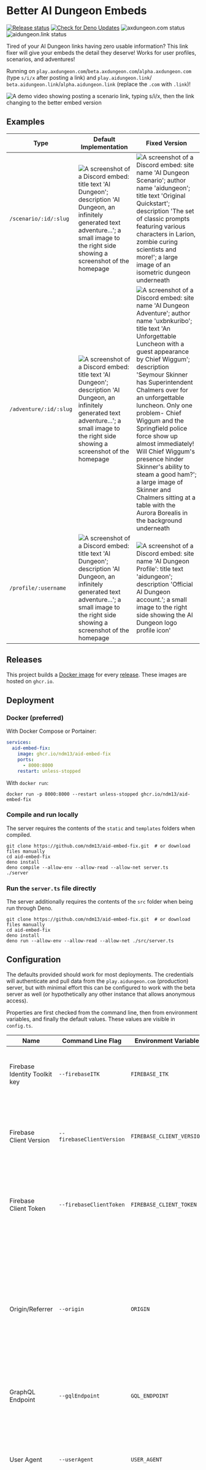 # Better AI Dungeon Embeds
[![Release status](https://github.com/ndm13/aid-embed-fix/actions/workflows/release.yml/badge.svg)](https://github.com/ndm13/aid-embed-fix/actions/workflows/release.yml)
[![Check for Deno Updates](https://github.com/ndm13/aid-embed-fix/actions/workflows/update-deps.yml/badge.svg)](https://github.com/ndm13/aid-embed-fix/actions/workflows/update-deps.yml)
![axdungeon.com status](https://img.shields.io/website?url=https%3A%2F%2Faxdungeon.com%2Fhealthcheck&logo=digitalocean&label=axdungeon.com&cacheSeconds=300)
![aidungeon.link status](https://img.shields.io/website?url=https%3A%2F%2Faidungeon.link%2Fhealthcheck&logo=digitalocean&label=aidungeon.link&cacheSeconds=300)

Tired of your AI Dungeon links having zero usable information? This link fixer will give your embeds the detail they
deserve! Works for user profiles, scenarios, and adventures!

Running on `play.axdungeon.com`/`beta.axdungeon.com`/`alpha.axdungeon.com` (type `s/i/x` after posting a link) and `play.aidungeon.link`/
`beta.aidungeon.link`/`alpha.aidungeon.link` (replace the `.com` with `.link`)!

<img alt="A demo video showing posting a scenario link, typing s/i/x, then the link changing to the better embed version" src="/screenshots/sixfix_demo.gif" style="max-height:450px"/>

## Examples
| Type                   | Default Implementation                                                                                                                                                                                                            | Fixed Version                                                                                                                                                                                                                                                                                                                                                                                                                                                                                                                                                                                                    |
|------------------------|-----------------------------------------------------------------------------------------------------------------------------------------------------------------------------------------------------------------------------------|------------------------------------------------------------------------------------------------------------------------------------------------------------------------------------------------------------------------------------------------------------------------------------------------------------------------------------------------------------------------------------------------------------------------------------------------------------------------------------------------------------------------------------------------------------------------------------------------------------------|
| `/scenario/:id/:slug`  | ![A screenshot of a Discord embed: title text 'AI Dungeon'; description 'AI Dungeon, an infinitely generated text adventure...'; a small image to the right side showing a screenshot of the homepage](/screenshots/standard.png) | ![A screenshot of a Discord embed: site name 'AI Dungeon Scenario'; author name 'aidungeon'; title text 'Original Quickstart'; description 'The set of classic prompts featuring various characters in Larion, zombie curing scientists and more!'; a large image of an isometric dungeon underneath](/screenshots/original_quickstart.png)                                                                                                                                                                                                                                                                      |
| `/adventure/:id/:slug` | ![A screenshot of a Discord embed: title text 'AI Dungeon'; description 'AI Dungeon, an infinitely generated text adventure...'; a small image to the right side showing a screenshot of the homepage](/screenshots/standard.png) | ![A screenshot of a Discord embed: site name 'AI Dungeon Adventure'; author name 'uxbnkuribo'; title text 'An Unforgettable Luncheon with a guest appearance by Chief Wiggum'; description 'Seymour Skinner has Superintendent Chalmers over for an unforgettable luncheon. Only one problem- Chief Wiggum and the Springfield police force show up almost immediately! Will Chief Wiggum's presence hinder Skinner's ability to steam a good ham?'; a large image of Skinner and Chalmers sitting at a table with the Aurora Borealis in the background underneath](/screenshots/an_unforgettable_luncheon.png) |
| `/profile/:username`   | ![A screenshot of a Discord embed: title text 'AI Dungeon'; description 'AI Dungeon, an infinitely generated text adventure...'; a small image to the right side showing a screenshot of the homepage](/screenshots/standard.png) | ![A screenshot of a Discord embed: site name 'AI Dungeon Profile': title text 'aidungeon'; description 'Official AI Dungeon account.'; a small image to the right side showing the AI Dungeon logo profile icon'](/screenshots/aidungeon.png)                                                                                                                                                                                                                                                                                                                                                                    |

## Releases
This project builds a [Docker image](https://github.com/ndm13/aid-embed-fix/pkgs/container/aid-embed-fix) for every
[release](https://github.com/ndm13/aid-embed-fix/releases/latest). These images are hosted on `ghcr.io`.

## Deployment
### Docker (preferred)
With Docker Compose or Portainer:
```yml
services:
  aid-embed-fix:
    image: ghcr.io/ndm13/aid-embed-fix
    ports:
      - 8000:8000
    restart: unless-stopped
```
With `docker run`:
```shell
docker run -p 8000:8000 --restart unless-stopped ghcr.io/ndm13/aid-embed-fix
```

### Compile and run locally
The server requires the contents of the `static` and `templates` folders when compiled.
```shell
git clone https://github.com/ndm13/aid-embed-fix.git  # or download files manually
cd aid-embed-fix
deno install
deno compile --allow-env --allow-read --allow-net server.ts
./server
```

### Run the `server.ts` file directly
The server additionally requires the contents of the `src` folder when being run through Deno.
```shell
git clone https://github.com/ndm13/aid-embed-fix.git  # or download files manually
cd aid-embed-fix
deno install
deno run --allow-env --allow-read --allow-net ./src/server.ts
```

## Configuration
The defaults provided should work for most deployments. The credentials will authenticate and pull data from the
`play.aidungeon.com` (production) server, but with minimal effort this can be configured to work with the beta server
as well (or hypothetically any other instance that allows anonymous access).

Properties are first checked from the command line, then from environment variables, and finally the default values.
These values are visible in `config.ts`.

| Name                          | Command Line Flag         | Environment Variable      | Description                                                                                                                                                                                                                       |
|-------------------------------|---------------------------|---------------------------|-----------------------------------------------------------------------------------------------------------------------------------------------------------------------------------------------------------------------------------|
| Firebase Identity Toolkit key | `--firebaseITK`           | `FIREBASE_ITK`            | This is passed as the `key=` parameter for Firebase auth requests.                                                                                                                                                                |
| Firebase Client Version       | `--firebaseClientVersion` | `FIREBASE_CLIENT_VERSION` | This is passed as the `X-Client-Version` header for Firebase auth requests.                                                                                                                                                       |
| Firebase Client Token         | `--firebaseClientToken`   | `FIREBASE_CLIENT_TOKEN`   | This is passed as the `X-Firebase-Client` header for Firebase auth requests.                                                                                                                                                      |
| Origin/Referrer               | `--origin`                | `ORIGIN`                  | This is used as the origin for all Firebase requests, the referrer for all GraphQL requests, and the hostname for all redirects (unless overridden by a hostname prefix).                                                         |
| GraphQL Endpoint              | `--gqlEndpoint`           | `GQL_ENDPOINT`            | This is the endpoint for all GraphQL queries.                                                                                                                                                                                     |
| User Agent                    | `--userAgent`             | `USER_AGENT`              | This is the user agent that will be used for all requests. Docker images will assign the correct version number on build.                                                                                                         |
| OEmbed Protocol               | `--oembedProtocol`        | `OEMBED_PROTOCOL`         | When running behind some reverse proxies, protocol detection can return an http link instead of https. This ensures that the links to oembed.json use the correct protocol. **Change this to http if serving the app over http.** |
| Listening Interface           | `--listen`                | `LISTEN`                  | The interface to use for incoming requests.                                                                                                                                                                                       |
| Enabled Metrics               | `--metrics`               | `METRICS`                 | Determines which metrics are in scope. `none` disables capture, `api` or `router` enable those respectively, and `all` enables everything.                                                                                        |
| Metrics Key                   | `--metricsKey`            | `METRICS_KEY`             | A secret URL parameter (?key=) that will be used to access the `/metrics` endpoint. If omitted, a random UUID will be used and output to the console on startup. To disable the key, pass an empty string.                        |
| Log Level                     | `--logLevel`              | `LOG_LEVEL`               | The logging level for the application.                                                                                                                                                                                            |

Note that when changing environments, you will likely need different Firebase credentials (ITK and Token) as each
instance authenticates as a separate app. Each environment also uses a separate GraphQL endpoint.

When the server launches, it will print the interface and port on which it's listening. Query `/healthcheck` to get
stats!

## Technical Details
There are two core components to the project: the [AI Dungeon API](/src/api/AIDungeonAPI.ts) and an 
[Oak middleware webserver](/src/server.ts). Everything else is scaffolding.

The AI Dungeon API was reverse engineered from authentication/GraphQL queries on `play.aidungeon.com`. These queries
have been stripped to retrieve a minimal amount of information - much less than a typical page load. Firebase sessions
are reduced by keeping an anonymous session active during high use times and letting it expire/creating a new one
during off-peak hours. The design is otherwise completely stateless: no persistent storage, easy scalability.

Requests are redirected to the origin site when possible. When a page is requested by a non-Discord user agent, a 301
redirect is issued (this behavior can be bypassed by adding `no_ua` as a query parameter, if testing another platform).
If the page *is* loaded by a browser, a JavaScript redirect will take place immediately, with history replacement. And
if for some reason all logic fails and the user sees the page we present to Discord, it still looks nice enough.

### Query Parameters
We pass `share` for profile, scenario, and adventure queries, and `contentType` for profile queries. All other query
parameters are discarded when forwarding the request.

## For Contributors
My biggest blind spot is testing. Discord is a big community for AI Dungeon, but I'm sure there are other platforms
where links are shared with subpar embeds. Please go ahead and test them (with `?no_ua` on the end) and let me know if
they work well or need additional properties. I'm open for pull requests too, if anyone wants to put in some work!
